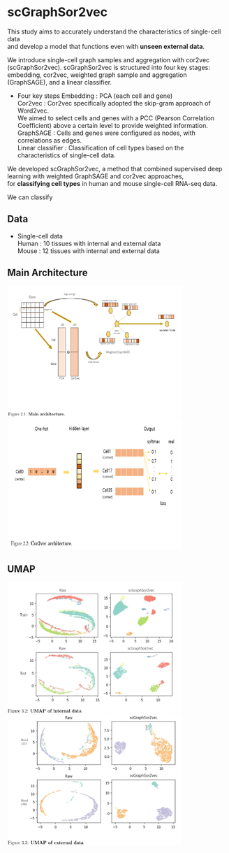 # scGraphSor2vec

This study aims to accurately understand the characteristics of single-cell data <br/>
and develop a model that functions even with **unseen external data**. <br/>

We introduce single-cell graph samples and aggregation with cor2vec (scGraphSor2vec). scGraphSor2vec is structured into four key stages: <br/>
embedding, cor2vec, weighted graph sample and aggregation (GraphSAGE), and a linear classifier. <br/>

* Four key steps
  Embedding : PCA (each cell and gene) <br/>
  Cor2vec : Cor2vec specifically adopted the skip-gram approach of Word2vec.<br/>
  We aimed to select cells and genes with a PCC (Pearson Correlation Coefficient) above a certain level to provide weighted information.<br/>
  GraphSAGE : Cells and genes were configured as nodes, with correlations as edges.<br/>
  Linear classifier : Classification of cell types based on the characteristics of single-cell data.<br/>

We developed scGraphSor2vec, a method that combined supervised deep learning with weighted GraphSAGE and cor2vec approaches, <br/>
for **classifying cell types** in human and mouse single-cell RNA-seq data.<br/>

We can classify 

## Data
* Single-cell data <br/>
Human : 10 tissues with internal and external data <br/>
Mouse : 12 tissues with internal and external data <br/>

## Main Architecture
<img src='./images/main_architecture.png' width="400" height="300"/> <img src='./images/cor2vec.png' width="400" height="300"/>

## UMAP
<img src='./images/internal_umap.png' width="400" height="300"/> <img src='./images/external_umap.png' width="400" height="300"/>

